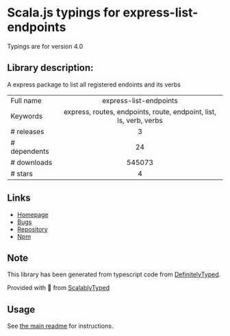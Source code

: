 
# Scala.js typings for express-list-endpoints

Typings are for version 4.0

## Library description:
A express package to list all registered endoints and its verbs

|                    |                 |
| ------------------ | :-------------: |
| Full name          | express-list-endpoints |
| Keywords           | express, routes, endpoints, route, endpoint, list, ls, verb, verbs |
| # releases         | 3 |
| # dependents       | 24 |
| # downloads        | 545073 |
| # stars            | 4 |

## Links
- [Homepage](https://github.com/AlbertoFdzM/express-list-endpoints#readme)
- [Bugs](https://github.com/AlbertoFdzM/express-list-endpoints/issues)
- [Repository](https://github.com/AlbertoFdzM/express-list-endpoints)
- [Npm](https://www.npmjs.com/package/express-list-endpoints)
    


## Note
This library has been generated from typescript code from [DefinitelyTyped](https://definitelytyped.org).

Provided with :purple_heart: from [ScalablyTyped](https://github.com/oyvindberg/ScalablyTyped)

## Usage
See [the main readme](../../readme.md) for instructions.


